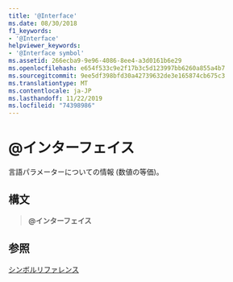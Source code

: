 ```yaml
---
title: '@Interface'
ms.date: 08/30/2018
f1_keywords:
- '@Interface'
helpviewer_keywords:
- '@Interface symbol'
ms.assetid: 266ecba9-9e96-4086-8ee4-a3d0161b6e29
ms.openlocfilehash: e654f533c9e2f17b3c5d123997bb6260a855a4b7
ms.sourcegitcommit: 9ee5df398bfd30a42739632de3e165874cb675c3
ms.translationtype: MT
ms.contentlocale: ja-JP
ms.lasthandoff: 11/22/2019
ms.locfileid: "74398986"
---
```

# <a name="interface"></a>\@インターフェイス

言語パラメーターについての情報 (数値の等価)。

## <a name="syntax"></a>構文

> **\@インターフェイス**

## <a name="see-also"></a>参照

[シンボルリファレンス](symbols-reference.md)
